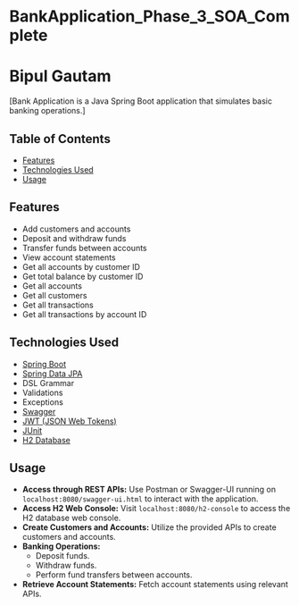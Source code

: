 # BankApplication_Phase_3_SOA_Complete
# Bipul Gautam

[Bank Application is a Java Spring Boot application that simulates basic banking operations.]

## Table of Contents

- [Features](#features)
- [Technologies Used](#technologies-used)
- [Usage](#usage)

## Features

- Add customers and accounts
- Deposit and withdraw funds
- Transfer funds between accounts
- View account statements
- Get all accounts by customer ID
- Get total balance by customer ID
- Get all accounts
- Get all customers
- Get all transactions
- Get all transactions by account ID

## Technologies Used

- [Spring Boot](https://spring.io/projects/spring-boot)
- [Spring Data JPA](https://spring.io/projects/spring-data-jpa)
- DSL Grammar
- Validations
- Exceptions
- [Swagger](https://swagger.io/)
- [JWT (JSON Web Tokens)](https://jwt.io/)
- [JUnit](https://junit.org/)
- [H2 Database](https://www.h2database.com/)

## Usage

- **Access through REST APIs:** Use Postman or Swagger-UI running on `localhost:8080/swagger-ui.html` to interact with the application.
- **Access H2 Web Console:** Visit `localhost:8080/h2-console` to access the H2 database web console.
- **Create Customers and Accounts:** Utilize the provided APIs to create customers and accounts.
- **Banking Operations:**
  - Deposit funds.
  - Withdraw funds.
  - Perform fund transfers between accounts.
- **Retrieve Account Statements:** Fetch account statements using relevant APIs.
